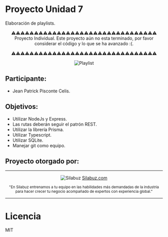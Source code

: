# Proyecto Unidad 7
Elaboración de playlists.

<div align="center">
⚠⚠⚠⚠⚠⚠⚠⚠⚠⚠⚠⚠⚠⚠⚠⚠⚠⚠⚠⚠⚠⚠⚠⚠⚠⚠⚠⚠⚠⚠⚠⚠
Proyecto Individual.
Este proyecto aún no esta terminado, por favor considerar el código y lo que se ha avanzado :(.
 
⚠⚠⚠⚠⚠⚠⚠⚠⚠⚠⚠⚠⚠⚠⚠⚠⚠⚠⚠⚠⚠⚠⚠⚠⚠⚠⚠⚠⚠⚠⚠⚠
 
  </div>
 <div align="center">
 
![Playlist](https://playlistpush.com/blog/content/images/2020/03/Screen-Shot-2019-04-05-at-2.06.17-PM-1.png)

</div>

## Participante:
* Jean Patrick Pisconte Celis.

## Objetivos:

* Utilizar NodeJs y Express.
* Las rutas deberán seguir el patrón REST.
* Utilizar la librería Prisma.
* Utilizar Typescript.
* Utilizar SQLite.
* Manejar git como equipo.

## Proyecto otorgado por:
<hr />
 <div align="center">

![Silabuz](https://uploads-ssl.webflow.com/6320941e9612f79b0e2f61b1/63209670562cf7eb6f31131a_silabuz-logo-rebrand-standar.png)
[Silabuz.com](https://www.silabuz.com)
  
<sup>"En Silabuz entrenamos a tu equipo en las habilidades más demandadas de la industria para hacer crecer tu negocio acompañado de expertos con experiencia global."</sup>
 </div>
<hr />

# Licencia
MIT
